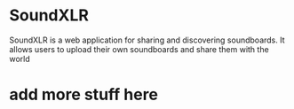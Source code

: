 # SoundXLR

SoundXLR is a web application for sharing and discovering soundboards. It allows users to upload their own soundboards and share them with the world

# add more stuff here
